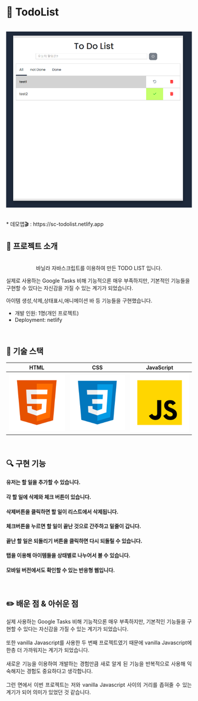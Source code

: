 # 🚩 TodoList
<p align="center">
  <br>
  <img src="/ReadMe_images/todolist.PNG">
  <br>
</p>
<br>
* 데모앱🎬 : https://sc-todolist.netlify.app
<br>

  
## 📌 프로젝트 소개


<p align="center">
  <br>
바닐라 자바스크립트를 이용하여 만든 TODO LIST 입니다.

실제로 사용하는 Google Tasks 비해 기능적으론 매우 부족하지만, 기본적인 기능들을 구현할 수 있다는 자신감을 가질 수 있는 계기가 되었습니다.

아이템 생성,삭제,상태표시,애니메이션 바 등 기능들을 구현했습니다.
  
* 개발 인원: 1명(개인 프로젝트)
* Deployment: netlify
</p>

<br>

## 🔨 기술 스택

|    HTML    |     CSS    |  JavaScript  |
| :--------: | :--------: |   :------:   |
|   ![html]  |   ![css]   |    ![js]     |

<br>

## 🔍 구현 기능

#### 유저는 할 일을 추가할 수 있습니다.
#### 각 할 일에 삭제와 체크 버튼이 있습니다.
#### 삭제버튼을 클릭하면 할 일이 리스트에서 삭제됩니다.
#### 체크버튼을 누르면 할 일이 끝난 것으로 간주하고 밑줄이 갑니다.
#### 끝난 할 일은 되돌리기 버튼을 클릭하면 다시 되돌릴 수 있습니다.
#### 탭을 이용해 아이템들을 상태별로 나누어서 볼 수 있습니다.
#### 모바일 버전에서도 확인할 수 있는 반응형 웹입니다.

<br>

## ✏️ 배운 점 & 아쉬운 점

<p align="justify">
실제 사용하는 Google Tasks 비해 기능적으론 매우 부족하지만, 기본적인 기능들을 구현할 수 있다는 자신감을 가질 수 있는 계기가 되었습니다.
<br><br>
또한 vanilla Javascript를 사용한 두 번째 프로젝트였기 때문에 vanilla Javascript에 한층 더 가까워지는 계기가 되었습니다.
<br><br>
새로운 기능을 이용하여 개발하는 경험만큼 새로 알게 된 기능을 반복적으로 사용해 익숙해지는 경험도 중요하다고 생각합니다.
<br><br>
그런 면에서 이번 프로젝트는 저와 vanilla Javascript 사이의 거리를 좁혀줄 수 있는 계기가 되어 의미가 있었던 것 같습니다.
</p>

<br>



<!-- Stack Icon Refernces -->

[html]: /ReadMe_images/html.svg
[css]: /ReadMe_images/css.svg
[js]: /ReadMe_images/javascript.svg

